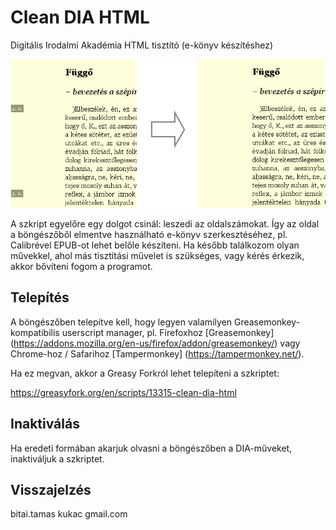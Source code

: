 Clean DIA HTML
==============

Digitális Irodalmi Akadémia HTML tisztító (e-könyv készítéshez)

![Előtte és utána](./before-after.png)

A szkript egyelőre egy dolgot csinál: leszedi az oldalszámokat.
Így az oldal a böngészőből elmentve használható e-könyv szerkesztéséhez,
pl. Calibrével EPUB-ot lehet belőle készíteni. Ha később találkozom olyan
művekkel, ahol más tisztítási művelet is szükséges, vagy kérés érkezik,
akkor bővíteni fogom a programot.

Telepítés
---------

A böngészőben telepítve kell, hogy legyen valamilyen Greasemonkey-kompatibilis
userscript manager, pl. Firefoxhoz [Greasemonkey] (https://addons.mozilla.org/en-us/firefox/addon/greasemonkey/)
vagy Chrome-hoz / Safarihoz [Tampermonkey] (https://tampermonkey.net/).

Ha ez megvan, akkor a Greasy Forkról lehet telepíteni a szkriptet:

https://greasyfork.org/en/scripts/13315-clean-dia-html

Inaktiválás
-----------

Ha eredeti formában akarjuk olvasni a böngészőben a DIA-műveket, inaktiváljuk
a szkriptet.

Visszajelzés
------------

bitai.tamas kukac gmail.com
